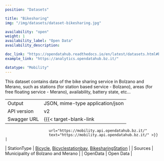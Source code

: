 ```yaml
---
position: "Datasets"

title: "Bikesharing"
img: "/img/datasets/dataset-bikesharing.jpg"

availability: "open"
weight: 1
availability_label: "Open Data"
availability_description: 

doc_link: "https://opendatahub.readthedocs.io/en/latest/datasets.html#bikesharing-dataset"
example_link: "https://analytics.opendatahub.bz.it/"

datatype: "Mobility"
---
```


This dataset contains data of the bike sharing service in Bolzano and Merano, such as stations (for station based service - Bolzano), areas (for free floating service - Merano), availability, battery state, etc...

|             |                                                                                                                                                                                                                                                   |
| :---------- | ------------------------------------------------------------------------------------------------------------------------------------------------------------------------------------------------------------------------------------------------- |
| Output      | JSON, mime-type application/json                                                                                                                                                                                                                  |
| API version | v2                                                                                                                                                                                                                                                |
| Swagger URL | {{{< target-blank-link
                        url="https://mobility.api.opendatahub.bz.it/"
                        text="https://mobility.api.opendatahub.bz.it/" >}}                                                                                                                                                                                                         |
| StationType | [Bicycle](https://mobility.api.opendatahub.bz.it/v2/flat/Bicycle), [Bicyclestationbay](https://mobility.api.opendatahub.bz.it/v2/flat/Bicyclestationbay), [BikesharingStation](https://mobility.api.opendatahub.bz.it/v2/flat/BikesharingStation) |
| Sources     | Municipality of Bolzano and Merano                                                                                                                                                                                                                |
| OpenData    | Open Data                                                                                                                                                                                                                                         |
